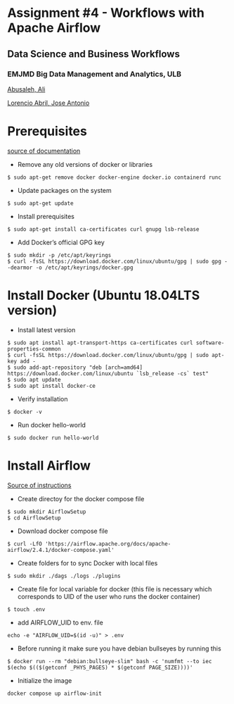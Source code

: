 # Assignment #4 - Workflows with Apache Airflow
## Data Science and Business Workflows
### EMJMD Big Data Management and Analytics, ULB

[Abusaleh, Ali](github.com/aliabusaleh)

[Lorencio Abril, Jose Antonio](github.com/lorenc1o)

# Prerequisites
[source of documentation](https://docs.docker.com/engine/install/ubuntu/)
* Remove any old versions of docker or libraries
```
$ sudo apt-get remove docker docker-engine docker.io containerd runc
```
* Update packages on the system 
```
$ sudo apt-get update
```
* Install prerequisites  
```
$ sudo apt-get install ca-certificates curl gnupg lsb-release
```
 * Add Docker’s official GPG key
 ```
$ sudo mkdir -p /etc/apt/keyrings
$ curl -fsSL https://download.docker.com/linux/ubuntu/gpg | sudo gpg --dearmor -o /etc/apt/keyrings/docker.gpg
```
# Install Docker (Ubuntu 18.04LTS version)
* Install latest version 
```
$ sudo apt install apt-transport-https ca-certificates curl software-properties-common
$ curl -fsSL https://download.docker.com/linux/ubuntu/gpg | sudo apt-key add - 
$ sudo add-apt-repository "deb [arch=amd64] https://download.docker.com/linux/ubuntu `lsb_release -cs` test"
$ sudo apt update
$ sudo apt install docker-ce
```
* Verify installation 
```
$ docker -v
```
* Run docker hello-world 

```
$ sudo docker run hello-world
```

# Install Airflow 
[Source of instructions](https://airflow.apache.org/docs/apache-airflow/stable/howto/docker-compose/index.html#before-you-begin)
* Create directoy for the docker compose file 
```
$ sudo mkdir AirflowSetup
$ cd AirflowSetup
```
* Download docker compose file 
```
$ curl -LfO 'https://airflow.apache.org/docs/apache-airflow/2.4.1/docker-compose.yaml'
```
* Create folders for to sync Docker with local files 
```
$ sudo mkdir ./dags ./logs ./plugins
```
* Create file for local variable for docker (this file is necessary which corresponds to UID of the user who runs the docker container)
```
$ touch .env
```
* add AIRFLOW_UID to env. file 
```
echo -e "AIRFLOW_UID=$(id -u)" > .env
```
* Before running it make sure you have debian bullseyes by running this 
```
$ docker run --rm "debian:bullseye-slim" bash -c 'numfmt --to iec $(echo $(($(getconf _PHYS_PAGES) * $(getconf PAGE_SIZE))))'
``` 
* Initialize the image 
```
docker compose up airflow-init
```
